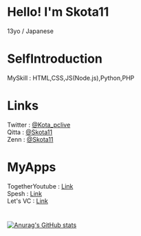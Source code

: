 # Hello! I'm Skota11
13yo / Japanese
# SelfIntroduction
MySkill : HTML,CSS,JS(Node.js),Python,PHP
# Links
Twitter : [@Kota_pclive](https://twitter.com/Kota_pclive)  
Qitta : [@Skota11](https://qiita.com/Skota11)  
Zenn : [@Skota11](https://zenn.dev/skota11)  
# MyApps
TogetherYoutube : [Link](https://togetheryoutube.skota11.repl.co/)  
Spesh : [Link](https://spesh.skota11.com)  
Let's VC : [Link](https://vc.skota11.repl.co/)  
# 
[![Anurag's GitHub stats](https://github-readme-stats.vercel.app/api?username=Skota11)](https://github.com/Skota11/Skota11)
